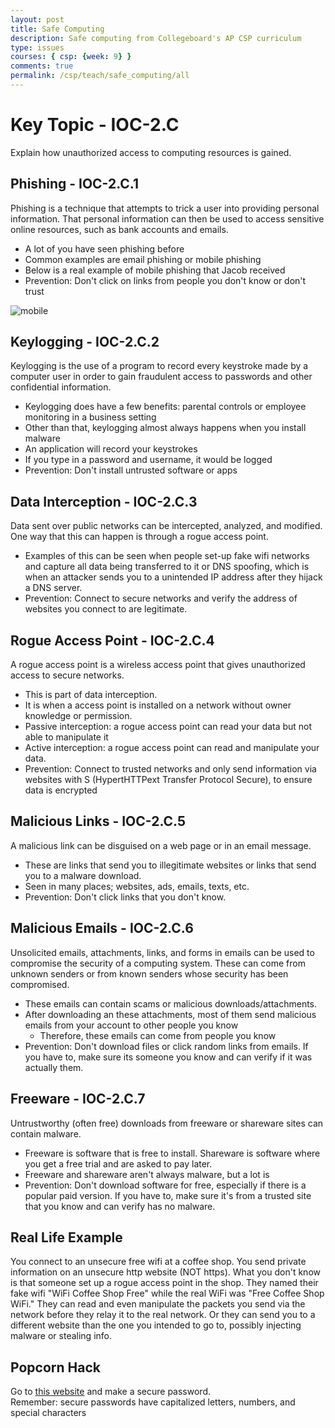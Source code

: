 ```yaml
---
layout: post
title: Safe Computing
description: Safe computing from Collegeboard's AP CSP curriculum
type: issues 
courses: { csp: {week: 9} }
comments: true
permalink: /csp/teach/safe_computing/all
---
```


# Key Topic - IOC-2.C
Explain how unauthorized access to computing resources is gained.

## Phishing - IOC-2.C.1
Phishing is a technique that attempts to trick a user into providing personal information. That personal information can then be used to access sensitive online resources, such as bank accounts and emails.

- A lot of you have seen phishing before
- Common examples are email phishing or mobile phishing
- Below is a real example of mobile phishing that Jacob received
- Prevention: Don't click on links from people you don't know or don't trust

![mobile]({{site.baseurl}}/images/mobile_phishing.png)

## Keylogging - IOC-2.C.2
Keylogging is the use of a program to record every keystroke made by a computer user in order to gain fraudulent access to passwords and other confidential information.

- Keylogging does have a few benefits: parental controls or employee monitoring in a business setting
- Other than that, keylogging almost always happens when you install malware
- An application will record your keystrokes
- If you type in a password and username, it would be logged
- Prevention: Don't install untrusted software or apps

## Data Interception - IOC-2.C.3
Data sent over public networks can be intercepted, analyzed, and modified. One way that this can happen is through a rogue access point.

- Examples of this can be seen when people set-up fake wifi networks and capture all data being transferred to it or DNS spoofing, which is when an attacker sends you to a unintended IP address after they hijack a DNS server.
- Prevention: Connect to secure networks and verify the address of websites you connect to are legitimate.

## Rogue Access Point - IOC-2.C.4
A rogue access point is a wireless access point that gives unauthorized access to secure networks.

- This is part of data interception.
- It is when a access point is installed on a network without owner knowledge or permission.
- Passive interception: a rogue access point can read your data but not able to manipulate it
- Active interception: a rogue access point can read and manipulate your data.
- Prevention: Connect to trusted networks and only send information via websites with S (HypertHTTPext Transfer Protocol Secure), to ensure data is encrypted

## Malicious Links - IOC-2.C.5
A malicious link can be disguised on a web page or in an email message. 

- These are links that send you to illegitimate websites or links that send you to a malware download.
- Seen in many places; websites, ads, emails, texts, etc.
- Prevention: Don't click links that you don't know.

## Malicious Emails - IOC-2.C.6
Unsolicited emails, attachments, links, and forms in emails can be used to compromise the security of a computing system. These can come from unknown senders or from known senders whose security has been compromised. 

- These emails can contain scams or malicious downloads/attachments.
- After downloading an these attachments, most of them send malicious emails from your account to other people you know
   - Therefore, these emails can come from people you know
- Prevention: Don't download files or click random links from emails. If you have to, make sure its someone you know and can verify if it was actually them.

## Freeware - IOC-2.C.7
Untrustworthy (often free) downloads from freeware or shareware sites can contain malware.

- Freeware is software that is free to install. Shareware is software where you get a free trial and are asked to pay later.
- Freeware and shareware aren't always malware, but a lot is
- Prevention: Don't download software for free, especially if there is a popular paid version. If you have to, make sure it's from a trusted site that you know and can verify has no malware.

## Real Life Example
You connect to an unsecure free wifi at a coffee shop. You send private information on an unsecure http website (NOT https). What you don't know is that someone set up a rogue access point in the shop. They named their fake wifi "WiFi Coffee Shop Free" while the real WiFi was "Free Coffee Shop WiFi." They can read and even manipulate the packets you send via the network before they relay it to the real network. Or they can send you to a different website than the one you intended to go to, possibly injecting malware or stealing info.

## Popcorn Hack
Go to [this website](https://www.security.org/how-secure-is-my-password/) and make a secure password. <br>
Remember: secure passwords have capitalized letters, numbers, and special characters